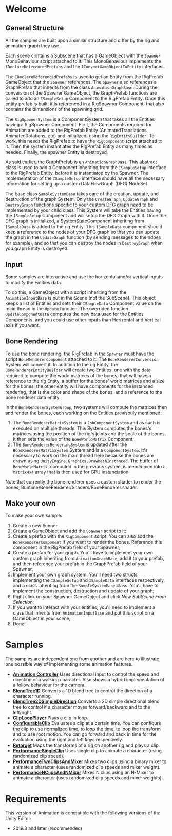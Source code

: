 # Welcome



## General Structure

All the samples are built upon a similar structure and differ by the rig and animation graph they use.

Each scene contains a Subscene that has a GameObject with the `Spawner` MonoBehaviour script attached to it. This MonoBehaviour implements the `IDeclareReferencedPrefabs` and the `IConvertGameObjectToEntity` interfaces. 

The `IDeclareReferencedPrefabs` is used to get an Entity from the RigPrefab GameObject that the `Spawner` references. The `Spawner` also references a GraphPrefab that inherits from the class `AnimationGraphBase`. During the conversion of the Spawner GameObject, the GraphPrefab functions are called to add an `ISampleSetup` Component to the RigPrefab Entity. Once this entity prefab is built, it is referenced in a RigSpawner Component, that also contains the dimensions of the spawning grid. 

The `RigSpawnerSystem` is a ComponentSystem that takes all the Entities having a RigSpawner Component. First, the Components required for Animation are added to the RigPrefab Entity (AnimatedTranslations, AnimatedRotations, etc) and initialized, using the `RigEntityBuilder`. To work, this needs the RigPrefab to have the `RigComponent` script attached to it. Then the system instantiates the RigPrefab Entity as many times as needed. Finally, the spawner Entity is destroyed.

As said earlier, the GraphPrefab is an `AnimationGraphBase`. This abstract class is used to add a Component inheriting from the `ISampleSetup` interface to the RigPrefab Entity, before it is instantiated by the Spawner. The implementation of the `ISampleSetup` interface should have all the necessary information for setting up a custom DataFlowGraph (DFG) NodeSet. 

The base class `SampleSystemBase` takes care of the creation, update, and destruction of the graph System. Only the `CreateGraph`, `UpdateGraph` and `DestroyGraph` functions specific to your custom DFG graph need to be implemented by your child class. This System will take the Entities having the `ISampleSetup` Component and will setup the DFG Graph with it. Once the DFG graph is initialized, a SystemStateComponent inheriting from `ISampleData` is added to the rig Entity. This `ISampleData` component should keep a reference to the nodes of your DFG graph so that you can update the graph in the `UpdateGraph` function (by sending messages to the ndoes for example), and so that you can destroy the nodes in `DestroyGraph` when you graph Entity is destroyed.

## Input

Some samples are interactive and use the horizontal and/or vertical inputs to modify the Entities data.

To do this, a GameObject with a script inheriting from the `AnimationInputBase` is put in the Scene (not the SubScene). This object keeps a list of Entities and sets their `ISampleData` Component value on the main thread in the `Update` function. The overriden function `UpdateComponentData` computes the new data used for the Entities Components, and you could use other inputs than Horizontal and Vertical axis if you want.

## Bone Rendering

To use the bone rendering, the RigPrefab in the `Spawner` must have the script `BoneRendererComponent` attached to it. The `BoneRendererConversion` System will convert it. In addition to the rig Entity, the `BoneRendererEntityBuilder` will create two Entities: one with the data required to compute the world matrices of the bones, that will have a reference to the rig Entity, a buffer for the bones' world matrices and a size for the bones; the other entity will have components for the instanced rendering, that is the color and shape of the bones, and a reference to the bone renderer data entity.

In the `BoneRendererSystemGroup`, two systems will compute the matrices then and render the bones, each working on the Entities previsouly mentioned:
1) The `BoneRendererMatrixSystem` is a `JobComponentSystem` and as such is executed on multiple threads. This System computes the bones's matrices using the position of the rig's joints and the scale of the bones. It then sets the value of the `BoneWorldMatrix` Component;
2) The `BoneRendererRenderingSystem` is updated after the `BoneRendererMatrixSystem` System and is a `ComponentSystem`. It's necessary to work on the main thread here because the bones are drawn using `UnityEngine.Graphics.DrawMeshInstanced`. The buffer of `BoneWorldMatrix`, computed in the previous system, is memcopied into a `Matrix4x4` array that is then used for GPU instanciation.

Note that currently the bone renderer uses a custom shader to render the bones, Runtime/BoneRenderer/Shaders/BoneRenderer.shader.

## Make your own

To make your own sample:
1) Create a new Scene;
1) Create a GameObject and add the `Spawner` script to it;
1) Create a prefab with the `RigComponent` script. You can also add the `BoneRendererComponent` if you want to render the bones. Reference this component in the RigPrefab field of your Spawner;
1) Create a prefab for your graph. You'll have to implement your own custom graph inheriting from `AnimationGraphBase`, add it to your prefab, and then reference your prefab in the GraphPrefab field of your Spawner;
1) Implement your own graph system. You'll need two structs implementing the `ISampleSetup` and `ISampleData` interfaces respectively, and a class inheriting from the `SampleSystemBase` class. You'll have to implement the construction, destruction and update of your graph;
1) Right click on your Spawner GameObject and click _New SubScene From Selection_;
1) If you want to interact with your entities, you'll need to implement a class that inherits from `AnimationInputBase` and put this script on a GameObject in your scene;
1) Done!

# Samples

The samples are independent one from another and are here to illustrate one possible way of implementing some animation features.

* [**Animation Controller**](Assets/Scenes/Examples/AnimationController/README.md) Uses directional input to control the speed and direction of a walking character. Also shows a hybrid implementation of a follow behaviour for the camera.
* [**BlendTree1D**](Assets/Scenes/Examples/BlendTree1D/README.md) Converts a 1D blend tree to control the direction of a character running.
* [**BlendTree2DSimpleDirection**](Assets/Scenes/Examples/BlendTree2DSimpleDirection/README.md) Converts a 2D simple directional blend tree to control if a character moves forward/backward and to the left/right.
* [**ClipLoopPlayer**](Assets/Scenes/Examples/ClipLoopPlayer/README.md) Plays a clip in loop.
* [**ConfigurableClip**](Assets/Scenes/Examples/ConfigurableClip/README.md) Evaluates a clip at a certain time. You can configure the clip to use normalized time, to loop the time, to loop the transform and to use root motion. You can go forward and back in time for the evaluation using the right and left keys respectively.
* [**Retarget**](Assets/Scenes/Examples/Retarget/README.md) Maps the transforms of a rig on another rig and plays a clip.
* [**PerformanceSingleClip**](Assets/Scenes/StressTests/PerformanceSingleClip/README.md) Uses single clip to animate a character (using randomized clip speed).
* [**PerformanceTwoClipsAndMixer**](Assets/Scenes/StressTests/PerformanceTwoClipsAndMixer/README.md) Mixes two clips using a binary mixer to animate a character (uses randomized clip speeds and mixer weight).
* [**PerformanceNClipsAndNMixer**](Assets/Scenes/StressTests/PerformanceNClipsAndNMixer/README.md) Mixes N clips using an N-Mixer to animate a character (uses randomized clip speeds and mixer weights).


# Requirements

This version of Animation is compatible with the following versions of the Unity Editor:

* 2019.3 and later (recommended)


